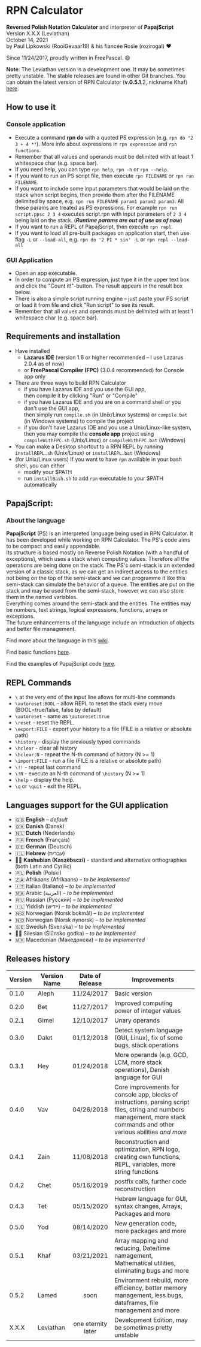 # RPN Calculator
**Reversed Polish Notation Calculator**
and interpreter of **PapajScript**  
Version X.X.X (Leviathan)  
October 14, 2021  
by Paul Lipkowski (RooiGevaar19) & his fiancée Rosie (rozirogal) :heart: 

Since 11/24/2017, proudly written in FreePascal. :smile:

**Note**: The Leviathan version is a development one. It may be sometimes pretty unstable. The stable releases are found in other Git branches. You can obtain the latest version of RPN Calculator (**v.0.5.1**.2, nickname Khaf) [here](https://github.com/RooiGevaar19/RPNCalculator/releases).

## How to use it

### Console application
- Execute a command **rpn do** with a quoted PS expression (e.g. `rpn do "2 3 + 4 *"`). More info about expressions in `rpn expression` and `rpn functions`.
- Remember that all values and operands must be delimited with at least 1 whitespace char (e.g. space bar).
- If you need help, you can type `rpn help`, `rpn -h` or `rpn --help`.
- If you want to run an PS script file, then execute `rpn FILENAME` or `rpn run FILENAME`. 
- If you want to include some input parameters that would be laid on the stack when script begins, then provide them after the FILENAME delimited by space, e.g. `rpn run FILENAME param1 param2 param3`. All these params are treated as PS expressions. For example `rpn run script.ppsc 2 3 4` executes script.rpn with input parameters of `2 3 4` being laid on the stack. (**_Runtime params are out of use as of now_**) 
- If you want to run a REPL of PapajScript, then execute `rpn repl`.
- If you want to load all pre-built packages on application start, then use flag `-L` or `--load-all`, e.g. `rpn do '2 PI * sin' -L` or `rpn repl --load-all`

### GUI Application
- Open an app executable.
- In order to compute an PS expression, just type it in the upper text box and click the "Count it!"-button. The result appears in the result box below.
- There is also a simple script running engine – just paste your PS script or load it from file and click "Run script" to see its result.
- Remember that all values and operands must be delimited with at least 1 whitespace char (e.g. space bar).

## Requirements and installation
- Have installed
    * **Lazarus IDE** (version 1.6 or higher recommended – I use Lazarus 2.0.4 as of now) 
    * or **FreePascal Compiler (FPC)** (3.0.4 recommended) for Console app only
- There are three ways to build RPN Calculator
    * if you have Lazarus IDE and you use the GUI app,  
    then compile it by clicking "Run" or "Compile"
    * if you have Lazarus IDE and you are on a command shell or you don't use the GUI app,  
    then simply run `compile.sh` (in Unix/Linux systems) or `compile.bat` (in Windows systems) to compile the project
    * if you don't have Lazarus IDE and you use a Unix/Linux-like system,  
    then you may compile the **console app** project using `compileWithFPC.sh` (Unix/Linux) or `compileWithFPC.bat` (Windows)
- You can make a Desktop shortcut to a RPN REPL by running `installREPL.sh` (Unix/Linux) or `installREPL.bat` (Windows)
- (for Unix/Linux users) If you want to have `rpn` available in your bash shell, you can either
    * modify your $PATH
    * run `installBash.sh` to add `rpn` executable to your $PATH automatically

## PapajScript:

### About the language
**PapajScript** (PS) is an interpreted language being used in RPN Calculator. It has been developed while working on RPN Calculator. The PS's code aims to be compact and easily appendable.  
Its structure is based mostly on Reverse Polish Notation (with a handful of exceptions), which uses a stack when computing values. Therefore all the operations are being done on the stack. The PS's semi-stack is an extended version of a classic stack, as we can get an indirect access to the entities not being on the top of the semi-stack and we can programme it like this semi-stack can simulate the behavior of a queue. The entities are put on the stack and may be used from the semi-stack, however we can also store them in the named variables.  
Everything comes around the semi-stack and the entities. The entities may be numbers, text strings, logical expressions, functions, arrays or exceptions.  
The future enhancements of the language include an introduction of objects and better file management.

Find more about the language in this [wiki](https://github.com/RooiGevaar19/RPNCalculator/wiki).

Find basic functions [here](https://github.com/RooiGevaar19/RPNCalculator/wiki/Vanilla).

Find the examples of PapajScript code [here](https://github.com/RooiGevaar19/RPNCalculator/tree/leviathan/scripts).

## REPL Commands
- `\` at the very end of the input line allows for multi-line commands 
- `\autoreset:BOOL` - allow REPL to reset the stack every move (BOOL=true/false, false by default)
- `\autoreset` - same as `\autoreset:true`
- `\reset` - reset the REPL.
- `\export:FILE` - export your history to a file (FILE is a relative or absolute path)
- `\history` - display the previously typed commands
- `\hclear` - clear all history
- `\hclear:N` - repeat the N-th command of history (N >= 1)
- `\import:FILE` - run a file (FILE is a relative or absolute path)
- `\!!` - repeat last command
- `\!N` - execute an N-th command of `\history` (N >= 1)
- `\help` - display the help.
- `\q` or `\quit` - exit the REPL.

## Languages support for the GUI application
- :uk: **English** – *default*
- :denmark: **Danish** (Dansk)
- 🇳🇱 **Dutch** (Nederlands)
- :fr: **French** (Français)
- :de: **German** (Deutsch)
- :israel: **Hebrew** (עברית)
- :black_heart::yellow_heart: **Kashubian (Kaszëbsczi)** - standard and alternative orthographies (both Latin and Cyrilic)
- :poland: **Polish** (Polski)
- 🇿🇦 Afrikaans (Afrikaans) – *to be implemented*
- :it: Italian (Italiano) – *to be implemented*
- :morocco: Arabic (العربية) – *to be implemented*
- :ru: Russian (Русский) – *to be implemented*
- :israel: Yiddish (יידיש) – *to be implemented*
- :norway: Norwegian (Norsk bokmål) – *to be implemented*
- :norway: Norwegian (Norsk nynorsk) – *to be implemented*
- :sweden: Swedish (Svenska) – *to be implemented*
- :yellow_heart::blue_heart: Silesian (Ślůnsko godka) – *to be implemented*
- 🇲🇰 Macedonian (Македонски) – *to be implemented*



## Releases history

Version | Version Name | Date of Release | Improvements
------- | ------------ |:---------------:| ------------
0.1.0 | Aleph | 11/24/2017 | Basic version
0.2.0 | Bet | 11/27/2017 | Improved computing power of integer values
0.2.1 | Gimel | 12/10/2017 | Unary operands
0.3.0 | Dalet | 01/12/2018 | Detect system language (GUI, Linux), fix of some bugs, stack operations
0.3.1 | Hey | 01/24/2018 | More operands (e.g. GCD, LCM, more stack operations), Danish language for GUI
0.4.0 | Vav | 04/26/2018 | Core improvements for console app, blocks of instructions, parsing script files, string and numbers management, more stack commands and other various abilities *and more*
0.4.1 | Zain | 11/08/2018 | Reconstruction and optimization, RPN logo, creating own functions, REPL, variables, more string functions
0.4.2 | Chet | 05/16/2019 | postfix calls, further code reconstruction
0.4.3 | Tet | 05/15/2020 | Hebrew language for GUI, syntax changes, Arrays, Packages and more
0.5.0 | Yod | 08/14/2020 | New generation code, more packages and more
0.5.1 | Khaf | 03/21/2021 | Array mapping and reducing, Date/time namagement, Mathematical utilities, eliminating bugs and more
0.5.2 | Lamed | soon | Environment rebuild, more efficiency, better memory management, less bugs, dataframes, file management and more
X.X.X | Leviathan | one eternity later | Development Edition, may be sometimes pretty unstable
